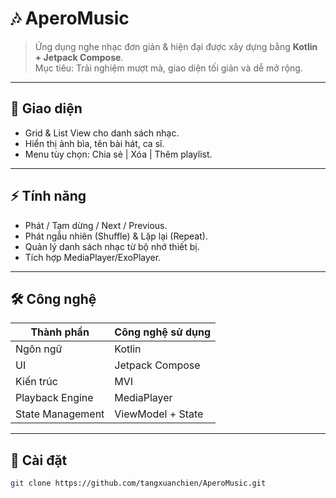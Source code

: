 # 🎶 AperoMusic

> Ứng dụng nghe nhạc đơn giản & hiện đại được xây dựng bằng **Kotlin + Jetpack Compose**.  
> Mục tiêu: Trải nghiệm mượt mà, giao diện tối giản và dễ mở rộng.

---

## 📱 Giao diện
- Grid & List View cho danh sách nhạc.  
- Hiển thị ảnh bìa, tên bài hát, ca sĩ.  
- Menu tùy chọn: Chia sẻ | Xóa | Thêm playlist.  

---

## ⚡ Tính năng
- Phát / Tạm dừng / Next / Previous.  
- Phát ngẫu nhiên (Shuffle) & Lặp lại (Repeat).  
- Quản lý danh sách nhạc từ bộ nhớ thiết bị.  
- Tích hợp MediaPlayer/ExoPlayer.  

---

## 🛠 Công nghệ
| Thành phần         | Công nghệ sử dụng |
|--------------------|-------------------|
| Ngôn ngữ           | Kotlin            |
| UI                 | Jetpack Compose   |
| Kiến trúc          | MVI              |
| Playback Engine    | MediaPlayer |
| State Management   | ViewModel + State |

---

## 🚀 Cài đặt
```bash
git clone https://github.com/tangxuanchien/AperoMusic.git
